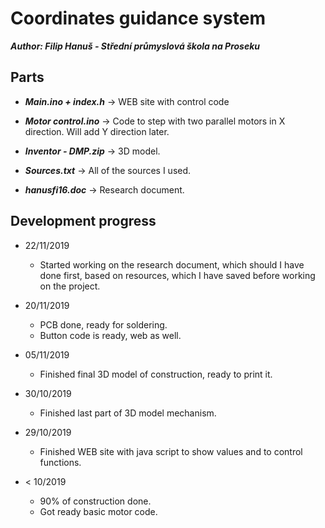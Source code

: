 # Coordinates guidance system
***Author: Filip Hanuš - Střední průmyslová škola na Proseku***

## Parts

* ***Main.ino + index.h***   -> WEB site with control code

* ***Motor control.ino***    -> Code to step with two parallel motors in X direction. Will add Y direction later.

* ***Inventor - DMP.zip***    -> 3D model.

* ***Sources.txt***          -> All of the sources I used.

* ***hanusfi16.doc***        -> Research document.



## Development progress

* 22/11/2019
    * Started working on the research document, which should I have done first, based on resources, which I have saved before working on the project.

* 20/11/2019
    * PCB done, ready for soldering.
    * Button code is ready, web as well.

* 05/11/2019
    * Finished final 3D model of construction, ready to print it. 

* 30/10/2019
    * Finished last part of 3D model mechanism. 

* 29/10/2019
    * Finished WEB site with java script to show values and to control functions.
    
* < 10/2019
    * 90% of construction done.
    * Got ready basic motor code.




